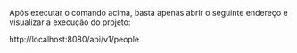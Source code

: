 
Após executar o comando acima, basta apenas abrir o seguinte endereço e visualizar a execução do projeto:


http://localhost:8080/api/v1/people

